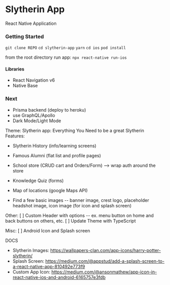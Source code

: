 # Slytherin App

React Native Application

### Getting Started

`git clone REPO`
`cd slytherin-app`
`yarn`
`cd ios`
`pod install`

from the root directory run app: `npx react-native run-ios`

#### Libraries

- React Navigation v6
- Native Base

### Next

- Prisma backend (deploy to heroku)
- use GraphQL/Apollo
- Dark Mode/Light Mode

Theme: Slytherin app: Everything You Need to be a great Slytherin
Features:

- Slytherin History (info/learning screens)
- Famous Alumni (flat list and profile pages)
- School store (CRUD cart and Orders/Form) --> wrap auth around the store
- Knowledge Quiz (forms)
- Map of locations (google Maps API)

- Find a few basic images -- banner image, crest logo, placeholder headshot image, icon image (for icon and splash screen)

Other:
[ ] Custom Header with options -- ex. menu button on home and back buttons on others, etc.
[ ] Update Theme with TypeScript

Misc:
[ ] Android Icon and Splash screen

DOCS

- Slytherin Images: https://wallpapers-clan.com/app-icons/harry-potter-slytherin/
- Splash Screen: https://medium.com/@appstud/add-a-splash-screen-to-a-react-native-app-810492e773f9
- Custom App Icon: https://medium.com/@ansonmathew/app-icon-in-react-native-ios-and-android-6165757e3fdb
